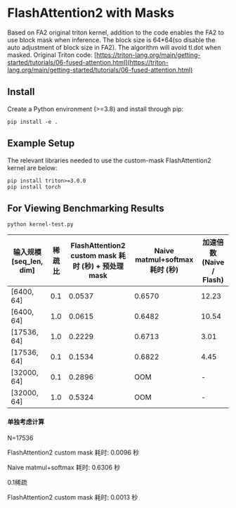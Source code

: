 # FlashAttention2 with Masks 

Based on FA2 original triton kernel, addition to the code enables the FA2 to use block mask when inference. The block size is 64*64(so disable the auto adjustment of block size in FA2). The algorithm will avoid tl.dot when masked.
Original Triton code: [https://triton-lang.org/main/getting-started/tutorials/06-fused-attention.html](https://triton-lang.org/main/getting-started/tutorials/06-fused-attention.html)

## Install
Create a Python environment (>=3.8) and install through pip:
```
pip install -e .
```

## Example Setup
The relevant libraries needed to use the custom-mask FlashAttention2 kernel are below:
```
pip install triton>=3.0.0
pip install torch
```

## For Viewing Benchmarking Results
```
python kernel-test.py
```


| 输入规模 [seq_len, dim] | 稀疏比 | FlashAttention2 custom mask 耗时 (秒) + 预处理mask | Naive matmul+softmax 耗时 (秒) | 加速倍数 (Naive / Flash) |
|-------------------------|--------|-------------------------------------|--------------------------------|--------------------------|
| [6400, 64]              | 0.1    | 0.0537                              | 0.6570                         | 12.23                   |
| [6400, 64]              | 1.0    | 0.0615                              | 0.6482                         | 10.54                   |
| [17536, 64]             | 1.0    | 0.2229                              | 0.6713                         | 3.01                    |
| [17536, 64]             | 0.1    | 0.1534                              | 0.6822                         | 4.45                    |
| [32000, 64]             | 0.1    | 0.2896                              | OOM                            | -                       |
| [32000, 64]             | 1.0    | 0.5324                              | OOM                            | -                       |

#### 单独考虑计算
N=17536

FlashAttention2 custom mask 耗时: 0.0096 秒

Naive matmul+softmax 耗时: 0.6306 秒

0.1稀疏

FlashAttention2 custom mask 耗时: 0.0013 秒
